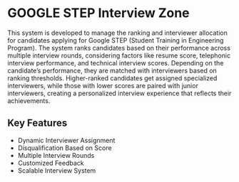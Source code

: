 # GOOGLE STEP Interview Zone
This system is developed to manage the ranking and interviewer allocation for candidates applying for Google STEP (Student Training in Engineering Program). The system ranks candidates based on their performance across multiple interview rounds, considering factors like resume score, telephonic interview performance, and technical interview scores. Depending on the candidate’s performance, they are matched with interviewers based on ranking thresholds. Higher-ranked candidates get assigned specialized interviewers, while those with lower scores are paired with junior interviewers, creating a personalized interview experience that reflects their achievements.

## **Key Features**
- Dynamic Interviewer Assignment
- Disqualification Based on Score
- Multiple Interview Rounds
- Customized Feedback
- Scalable Interview System
